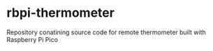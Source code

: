 # rbpi-thermometer
Repository conatining source code for remote thermometer built with Raspberry Pi Pico
